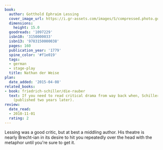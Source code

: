 ```yaml
---
book:
  author: Gotthold Ephraim Lessing
  cover_image_url: https://i.gr-assets.com/images/S/compressed.photo.goodreads.com/books/1180953820l/1097229.jpg
  dimensions:
    height: 15.0
  goodreads: '1097229'
  isbn10: '3150000033'
  isbn13: '9783150000038'
  pages: 160
  publication_year: '1779'
  spine_color: '#f1e019'
  tags:
  - german
  - stage-play
  title: Nathan der Weise
plan:
  date_added: '2015-04-08'
related_books:
- book: friedrich-schiller/die-rauber
  text: If you need to read critical drama from way back when, Schiller is better
    (published two years later).
review:
  date_read:
  - 2010-11-01
  rating: 2
---
```


Lessing was a good critic, but at best a middling author. His theatre is nearly Brecht-ian in its desire to hit you
repeatedly over the head with the metaphor until you're sure to get it.
